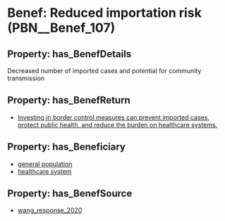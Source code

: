 # Benef: __Reduced importation risk__ (PBN__Benef_107)

## Property: has_BenefDetails

Decreased number of imported cases and potential for community transmission

## Property: has_BenefReturn

* [Investing in border control measures can prevent imported cases, protect public health, and reduce the burden on healthcare systems.](../BenefReturn/PBN__BenefReturn_106)

## Property: has_Beneficiary

* [general population](../Stakeholder/PBN__Stakeholder_9)
* [healthcare system](../Stakeholder/PBN__Stakeholder_70)

## Property: has_BenefSource

* [wang_response_2020](../Article/PBN__Article_24)

